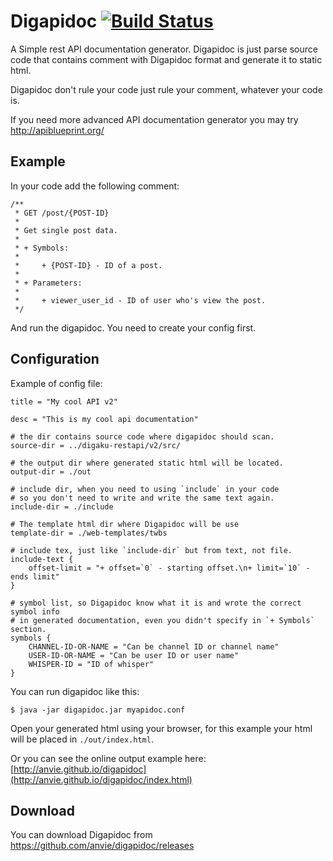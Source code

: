 Digapidoc [![Build Status](https://drone.io/github.com/anvie/digapidoc/status.png)](https://drone.io/github.com/anvie/digapidoc/latest)
=============

A Simple rest API documentation generator. Digapidoc is just parse source code that contains comment 
with Digapidoc format and generate it to static html. 

Digapidoc don't rule your code just rule your comment, whatever your code is. 

If you need more advanced API documentation generator you may try http://apiblueprint.org/

Example
-----------

In your code add the following comment:

```
/**
 * GET /post/{POST-ID}
 *
 * Get single post data.
 * 
 * + Symbols:
 *
 *     + {POST-ID} - ID of a post.
 *
 * + Parameters:
 *
 *     + viewer_user_id - ID of user who's view the post.
 */
```

And run the digapidoc. You need to create your config first.

Configuration
--------------------

Example of config file:


```
title = "My cool API v2"

desc = "This is my cool api documentation"

# the dir contains source code where digapidoc should scan.
source-dir = ../digaku-restapi/v2/src/

# the output dir where generated static html will be located.
output-dir = ./out

# include dir, when you need to using `include` in your code
# so you don't need to write and write the same text again.
include-dir = ./include

# The template html dir where Digapidoc will be use
template-dir = ./web-templates/twbs

# include tex, just like `include-dir` but from text, not file.
include-text {
    offset-limit = "+ offset=`0` - starting offset.\n+ limit=`10` - ends limit"
}

# symbol list, so Digapidoc know what it is and wrote the correct symbol info
# in generated documentation, even you didn't specify in `+ Symbols` section.
symbols {
    CHANNEL-ID-OR-NAME = "Can be channel ID or channel name"
    USER-ID-OR-NAME = "Can be user ID or user name"
    WHISPER-ID = "ID of whisper"
}

```

You can run digapidoc like this:

```
$ java -jar digapidoc.jar myapidoc.conf
```

Open your generated html using your browser, for this example your html will be placed in `./out/index.html`.

Or you can see the online output example here: [http://anvie.github.io/digapidoc](http://anvie.github.io/digapidoc/index.html)


Download
------------

You can download Digapidoc from https://github.com/anvie/digapidoc/releases




